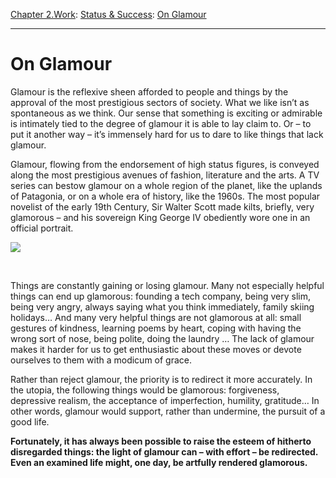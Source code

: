 [Chapter 2.Work](https://www.theschooloflife.com/thebookoflife/category/work/): [Status & Success](https://www.theschooloflife.com/thebookoflife/category/work/status-and-success/): [On Glamour](https://www.theschooloflife.com/thebookoflife/17573/)

* * *

# On Glamour

Glamour is the reflexive sheen afforded to people and things by the approval of the most prestigious sectors of society. What we like isn’t as spontaneous as we think. Our sense that something is exciting or admirable is intimately tied to the degree of glamour it is able to lay claim to. Or – to put it another way – it’s immensely hard for us to dare to like things that lack glamour.

Glamour, flowing from the endorsement of high status figures, is conveyed along the most prestigious avenues of fashion, literature and the arts. A TV series can bestow glamour on a whole region of the planet, like the uplands of Patagonia, or on a whole era of history, like the 1960s. The most popular novelist of the early 19th Century, Sir Walter Scott made kilts, briefly, very glamorous – and his sovereign King George IV obediently wore one in an official portrait.

![](https://upload.wikimedia.org/wikipedia/commons/0/06/George_IV_in_kilt%2C_by_Wilkie.jpg)

**&nbsp;**

Things are constantly gaining or losing glamour. Many not especially helpful things can end up glamorous: founding a tech company, being very slim, being very angry, always saying what you think immediately, family skiing holidays… And many very helpful things are not glamorous at all: small gestures of kindness, learning poems by heart, coping with having the wrong sort of nose, being polite, doing the laundry … The lack of glamour makes it harder for us to get enthusiastic about these moves or devote ourselves to them with a modicum of grace.

Rather than reject glamour, the priority is to redirect it more accurately. In the utopia, the following things would be glamorous: forgiveness, depressive realism, the acceptance of imperfection, humility, gratitude… In other words, glamour would support, rather than undermine, the pursuit of a good life. &nbsp;

**Fortunately, it has always been possible to raise the esteem of hitherto disregarded things: the light of glamour can – with effort – be redirected. Even an examined life might, one day, be artfully rendered&nbsp;glamorous.**
